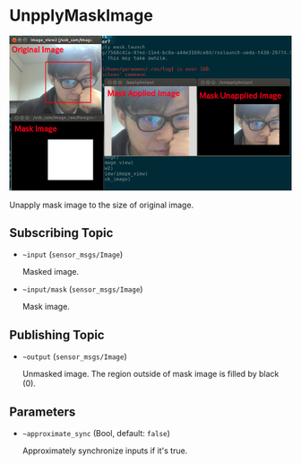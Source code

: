 # UnpplyMaskImage
![](images/apply_unapply_mask_image.png)

Unapply mask image to the size of original image.

## Subscribing Topic
* `~input` (`sensor_msgs/Image`)

  Masked image.
* `~input/mask` (`sensor_msgs/Image`)

  Mask image.
## Publishing Topic
* `~output` (`sensor_msgs/Image`)

  Unmasked image. The region outside of mask image is filled by black (0).

## Parameters
* `~approximate_sync` (Bool, default: `false`)

  Approximately synchronize inputs if it's true.
